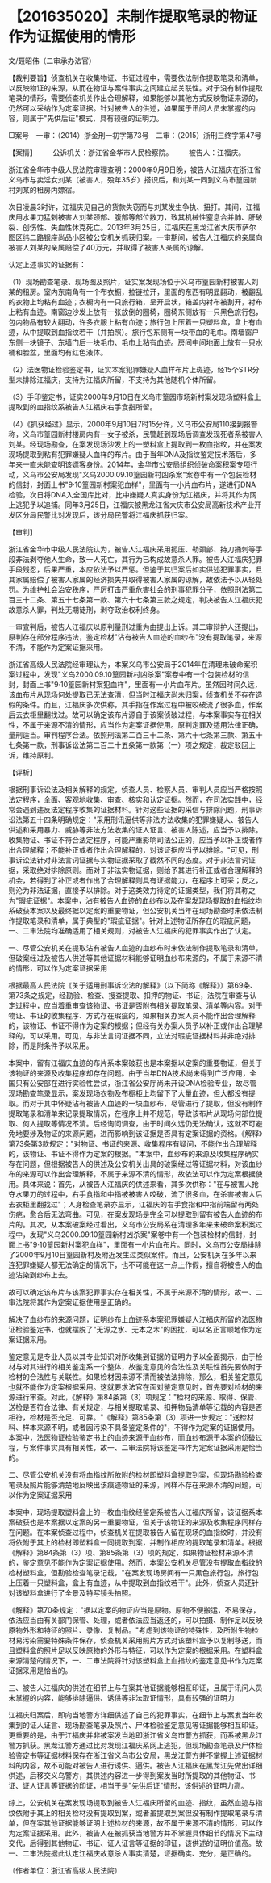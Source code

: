 # 【201635020】未制作提取笔录的物证作为证据使用的情形

文/聂昭伟（二审承办法官）

【裁判要旨】侦查机关在收集物证、书证过程中，需要依法制作提取笔录和清单，以反映物证的来源，从而在物证与案件事实之间建立起关联性。对于没有制作提取笔录的情形，需要侦查机关作出合理解释，如果能够以其他方式反映物证来源的，仍然可以采纳作为定案证据。针对被告人的供述，如果属于讯问人员未掌握的内容，则属于"先供后证"模式，具有较强的证明力。

□案号　一审：（2014）浙金刑一初字第73号　二审：（2015）浙刑三终字第47号

【案情】 　　公诉机关：浙江省金华市人民检察院。 　　被告人：江福庆。

浙江省金华市中级人民法院审理查明：2000年9月9日晚，被告人江福庆在浙江省义乌市与卖淫女刘某（被害人，殁年35岁）搭识后，和刘某一同到义乌市篁园新村刘某的租房内嫖宿。

次日凌晨3时许，江福庆见自己的货款失窃而与刘某发生争执、扭打。其间，江福庆用水果刀猛刺被害人刘某颈部、腹部等部位数刀，致其机械性窒息合并肺、肝破裂、创伤性、失血性休克死亡。2013年3月25日，江福庆在黑龙江省大庆市萨尔图区纬二路银座尚品小区被公安机关抓获归案。一审期间，被告人江福庆的亲属向被害人刘某的亲属赔偿了40万元，并取得了被害人亲属的谅解。

认定上述事实的证据有：

（1）现场勘查笔录、现场图及照片，证实案发现场位于义乌市篁园新村被害人刘某的租房。室内东南角有一个布衣橱，拉链拉开，里面的东西有明显翻动，被翻乱的衣物上均粘有血迹；衣橱内有一只旅行箱，呈开启状，箱盖内衬布被割开，衬布上粘有血迹。南窗边沙发上放有一张放倒的圈椅，圈椅东侧放有一只黑色旅行包，包内物品有较大翻动，许多衣服上粘有血迹；旅行包上压着一只塑料盒，盒上有血迹，从中提取到血指纹若干（并拍照）。旅行包东侧有一块带血的毛巾。南墙窗户东侧一块镜子、东墙门后一块毛巾、毛巾上粘有血迹。房间中间地面上放有一只水桶和脸盆，里面均有红色液体。

（2）法医物证检验鉴定书，证实本案犯罪嫌疑人血样布片上斑迹，经15个STR分型未排除江福庆，支持为江福庆所留，不支持为其他随机个体所留。

（3）手印鉴定书，证实2000年9月10日在义乌市篁园市场新村案发现场塑料盒上提取到的血指纹系被告人江福庆右手食指所留。

（4）《抓获经过》显示，2000年9月10日7时15分许，义乌市公安局110接到报警称，义乌市篁园新村楼房内有一女子被杀，民警赶到现场后调查发现死者系被害人刘某。经现场勘查，在案发现场沙发上的一塑料盒上提取到一枚血指纹，并在案发现场提取到粘有犯罪嫌疑人血样的布片。由于当年DNA及指纹鉴定技术落后，多年来一直未能查明该嫖客身份。2014年，金华市公安局组织侦破命案积案专项行动，义乌市公安局发现"义乌2000.09.10篁园新村凶杀案"案卷中有一个包装检材的信封，封面上书"9·10篁园新村案犯血样"，里面有一小片血布片，遂进行DNA检验，次日将DNA入全国库比对，比中嫌疑人真实身份为江福庆，并将其作为网上逃犯予以追捕。同年3月25日，江福庆被黑龙江省大庆市公安局高新技术产业开发区分局民警比对发现后，该分局民警将江福庆抓获归案。

【审判】

浙江省金华市中级人民法院认为，被告人江福庆采用扼压、勒颈部、持刀捅刺等手段非法剥夺他人生命，致一人死亡，其行为已构成故意杀人罪。被告人江福庆犯罪手段残忍，后果严重，本应依法予以严惩。但鉴于其归案后如实供述犯罪事实，且其家属赔偿了被害人家属的经济损失并取得被害人家属的谅解，故依法予以从轻处罚。为维护社会治安秩序，严厉打击严重危害社会的刑事犯罪分子，依照刑法第二百三十二条、第五十七条第一款、第六十七条第三款之规定，判决被告人江福庆犯故意杀人罪，判处无期徒刑，剥夺政治权利终身。

一审宣判后，被告人江福庆以原判量刑过重为由提出上诉。其二审辩护人还提出，原判存在部分程序违法，鉴定检材"沾有被告人血迹的血纱布"没有提取笔录，来源不清，不能作为定案证据采用。

浙江省高级人民法院经审理认为，本案义乌市公安局于2014年在清理未破命案积案过程中，发现"义乌2000.09.10篁园新村凶杀案"案卷中有一个包装检材的信封，封面上书"9·10篁园新村案犯血样"，里面有一小片血布片。虽然因时间久远，该血布片从现场何处提取已无法查清，但当时江福庆尚未归案，侦查机关不存在造假的条件。而且，江福庆多次供称，其手指在作案过程中被咬破流了很多血，作案后去衣柜里翻找过。故可以确定该布片源自于该案侦破过程，与本案事实存在相关性，不属于来源不清的情形，应当作为定案证据使用。原判定罪及适用法律正确，量刑适当。审判程序合法。依照刑法第二百三十二条、第六十七条第三款、第五十七条第一款，刑事诉讼法第二百二十五条第一款第（一）项之规定，裁定驳回上诉，维持原判。

【评析】

根据刑事诉讼法及相关解释的规定，侦查人员、检察人员、审判人员应当严格按照法定程序，全面、客观地收集、审查、核实和认定证据。然而，在司法实践中，经常会遇到违反法定程序收集的证据材料。针对这些证据的采信与排除问题，刑事诉讼法第五十四条明确规定："采用刑讯逼供等非法方法收集的犯罪嫌疑人、被告人供述和采用暴力、威胁等非法方法收集的证人证言、被害人陈述，应当予以排除。收集物证、书证不符合法定程序，可能严重影响司法公正的，应当予以补正或者作出合理解释；不能补正或者作出合理解释的，对该证据应当予以排除。"可见，刑事诉讼法针对非法言词证据与实物证据采取了截然不同的态度。对于非法言词证据，采取绝对排除原则。而对于非法实物证据，则给予其进行补正或者合理解释的机会，若得到了补正或者作出了合理解释则具有证据能力，在程序上可采；反之，则沦为非法证据，直接予以排除。对于这类效力待定的证据类型，我们将其称之为"瑕疵证据"。本案中，沾有被告人血迹的血纱布以及在案发现场提取的血指纹均系破获本案以及最终据以定案的重要物证，但公安机关当年在现场勘查时未依法制作提取笔录和清单，属于典型的"瑕疵证据"。针对上述物证所存在的瑕疵问题，一、二审法院均准确适用了相关规则，对被告人江福庆的犯罪事实作出了认定。

一、尽管公安机关在提取沾有被告人血迹的血纱布时未依法制作提取笔录和清单，但破案经过及被告人供述等其他证据材料能够证明血纱布来源的，不属于来源不清的情形，可以作为定案证据采用

根据最高人民法院《关于适用刑事诉讼法的解释》（以下简称《解释》）第69条、第73条之规定，经勘验、检查、搜查提取、扣押的物证、书证，法院在审查与认定过程中，应当着重审查该物证、书证是否附有相关提取笔录、清单等内容。对于物证、书证的收集程序、方式存在瑕疵的，如果相关办案人员不能作出合理解释的，该物证、书证不得作为定案的根据；但经有关办案人员予以补正或作出合理解释的，可以采用。可见，与非法言词证据不同，立法对瑕疵证据材料并非绝对排除，而是附条件予以采用。

本案中，留有江福庆血迹的布片系本案破获也是本案据以定案的重要物证，但关于该物证的来源及收集程序却存在问题。由于当年DNA技术尚未得到广泛应用，全国只有公安部在进行实验性尝试，浙江省公安厅尚未开设DNA检验专业，故尽管现场勘查笔录显示，案发现场衣物及布橱柜上均留下了大量血迹，但大都没有提取。而对于其中怀疑沾有被告人血迹的一块血纱布，尽管进行了提取，但没有制作提取笔录和清单来记录提取情况，在程序上并不规范，导致该布片从现场何部位提取、何人提取等情况不清。后经询问调查，由于时间久远仍无法确认，这就不可避免地要涉及物证的来源问题，进而影响到该证据是否具有定案证据的资格。《解释》第73条第3款规定："对物证、书证的来源、收集程序有疑问，不能作出合理解释的，该物证、书证不得作为定案的根据。"本案中，血纱布的来源及收集程序确实存在问题，但根据被告人的供述及公安机关出具的破案经过等证据材料，对该血纱布的来源可以作出合理解释，不属于来源不清的情形，故依法可以作为定案根据使用。具体来说：首先，从被告人江福庆的供述来看，其多次供称："在与被害人抢夺水果刀的过程中，右手食指和中指被被害人咬破，流了很多血，在杀害被害人后去衣柜里翻找过"；人身检查笔录亦显示，江福庆的右手食指和中指前端留有两处伤疤，愈合后无法弯曲。可见，在案发现场是完全可以提取到留有被告人血迹的布片的。其次，从本案破案经过看出，义乌市公安局系在清理多年来未破命案积案过程中，发现"义乌2000.09.10篁园新村凶杀案"案卷中有一个包装检材的信封，封面上书"9·10篁园新村案犯血样"，里面有一小片血布片。同时，义乌市公安局排除了2000年9月10日篁园新村及附近发生过类似案件。而且，公安机关在多年以来连犯罪嫌疑人都无法确定的情况下，也不可能在这一点上作假，擅自将被告人的血迹沾染到纱布上去。

故可以确定该布片与该案犯罪事实存在相关性，不属于来源不清的情形，故一、二审法院将其作为定案证据使用是正确的。

解决了血纱布的来源问题，证明纱布上血迹系本案犯罪嫌疑人江福庆所留的法医物证检验鉴定书，也就摆脱了"无源之水、无本之木"的困扰，可以名正言顺地作为定案证据采用。

鉴定意见是专业人员以其专业知识对所收集到证据的证明力予以全面揭示，由于检材与对其进行的相关鉴定系一个整体，故鉴定意见的合法性及关联性首先要依附于检材的合法性与关联性。如果检材因来源不清而被依法排除，那么，相关鉴定意见也就不能作为定案根据采用。这就要求法官在面对鉴定意见时，首先要对检材的来源进行审查。对此，《解释》第84条第（3）项规定："检材的来源、取得、保管、送检是否符合法律、有关规定，与相关提取笔录、扣押物品清单等记载的内容是否相符，检材是否充足、可靠。"《解释》第85条第（3）项进一步规定："送检材料、样本来源不明，或者因污染不具备鉴定条件的"，不得作为定案的证据使用。本案中，法医物证检验鉴定书上的血迹来源于血纱布，而血纱布源于本案的侦破过程，与案件事实具有相关性，故一、二审法院将该鉴定书作为定案证据采用是恰当的。

二、尽管公安机关没有将血指纹所依附的检材即塑料盒提取到案，但现场勘验检查笔录及照片能够清楚地反映出该痕迹物证的来源，同样不存在来源不清的问题，可以作为定案证据采用

本案中，现场提取塑料盒上的一枚血指纹经鉴定系被告人江福庆所留，该证据系本案破获也是本案据以定案的另一重要物证，但关于该物证的来源及收集程序同样存在问题。在本案侦查过程中，侦查机关在提取被告人留在现场的血指纹时，并没有将依附于其上的检材即塑料盒一同提取到案，并制作相应的提取笔录和清单。根据《解释》第84条第（3）项、第85条第（3）项的规定，如果物证检材来源不清的，鉴定意见不能作为定案证据使用。然而，本案公安机关尽管没有提取血指纹的检材塑料盒，但勘验检查笔录记载，"在案发现场房间有一只黑色旅行包，旅行包上压着一只塑料盒，盒上有血迹，从中提取到血指纹若干"。此外，侦查人员还针对该塑料盒进行了全景及特写镜头拍照。

《解释》第70条规定："据以定案的物证应当是原物。原物不便搬运，不易保存，依法应当由有关部门保管、处理，或者依法应当返还的，可以拍摄、制作足以反映原物外形和特征的照片、录像、复制品。"考虑到该物证的特殊性，及所附生物检材易污染需要特殊条件保存，侦查机关采用照片方式对该塑料盒予以复制移送，而且塑料盒的照片足以反映原物的外形与特征，可以作为定案的根据采用。在塑料盒来源清楚的情况下，一、二审法院将针对该塑料盒上血指纹的鉴定意见书作为定案证据采用是恰当的。

三、被告人江福庆的供述在细节上与在案其他证据能够相互印证，且属于讯问人员未掌握的内容，能够排除逼供、诱供等非法取证情形，具有较强的证明力

江福庆归案后，即向当地警方详细供述了自己的犯罪事实，在细节上与案发当年收集到的证人证言、现场勘查笔录及照片、尸体检验鉴定意见等证据能够相互印证。更重要的是，由于江福庆并非被案发当地即浙江省义乌市警方抓获，而系被黑龙江警方抓获。黑龙江警方通过比对发现江福庆系网上逃犯，但现场勘查笔录及尸体检验鉴定书等证据材料保存在浙江省义乌市公安局，黑龙江警方并不掌握上述证据材料的内容，故不可能对被告人进行诱供、逼供。被告人江福庆在黑龙江先做出详细供述，后移交义乌警方，其供述内容进一步得到案发当时所提取的其他物证、书证、证人证言等证据的印证，相当于是"先供后证"情形，该供述的证明力高。

综上，公安机关在案发现场提取到被告人江福庆所留的血迹、指纹，虽然血迹与指纹依附于其上的相关检材没有提取到案，或者虽提取到案但没有制作提取笔录与清单，但在案其他证据能够证明上述检材的来源，故不属于来源不清的情形，可以作为定案证据采用。此外，被告人在被抓获当地警方并不掌握具体细节的情况下主动交代，后得到其他物证、书证、证人证言等证据的印证，该供述的证明价值高。故一、二审法院据此认定江福庆故意杀人事实清楚，证据确实、充分，是正确的。

（作者单位：浙江省高级人民法院）